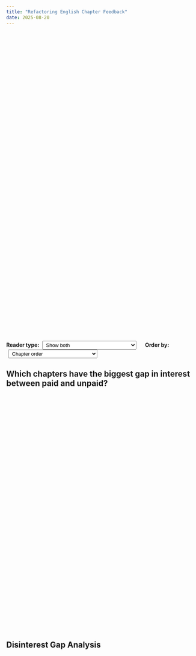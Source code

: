 ```yaml
---
title: "Refactoring English Chapter Feedback"
date: 2025-08-20
---
```


<script src="/third-party/chart.js/4.5.0/chart.umd.js"></script>

<div style="margin: 20px 0;">
  <div style="width: 100%; height: 800px;">
    <canvas id="chapterFeedbackChart"></canvas>
  </div>
  <div style="margin: 15px 0;">
    <label style="margin-right: 20px; font-weight: bold;">
      Reader type:
      <select id="readerType" style="margin-left: 5px; padding: 2px 5px;">
        <option value="both">Show both</option>
        <option value="paid">Show only paid early access readers</option>
        <option value="unpaid">Show only mailing list subscribers</option>
      </select>
    </label>
    <label style="font-weight: bold;">
      Order by:
      <select id="sortOrder" style="margin-left: 5px; padding: 2px 5px;">
        <option value="chapter-order">Chapter order</option>
        <option value="most-interested-paid">Most interested, paid readers</option>
        <option value="least-interested-paid">Most disinterested, paid readers</option>
        <option value="most-interested-unpaid">Most interested, unpaid readers</option>
        <option value="least-interested-unpaid">Most disinterested, unpaid readers</option>
      </select>
    </label>
  </div>
</div>

## Which chapters have the biggest gap in interest between paid and unpaid?

<div style="margin: 40px 0 20px 0;">
  <div style="width: 100%; height: 600px;">
    <canvas id="gapAnalysisChart"></canvas>
  </div>
</div>

## Disinterest Gap Analysis

<div style="margin: 40px 0 20px 0;">
  <div style="width: 100%; height: 600px;">
    <canvas id="disinterestChart"></canvas>
  </div>
</div>

<script>
// Parse CSV data
async function parseCSV(filename) {
  const response = await fetch(filename);
  const text = await response.text();
  const lines = text.trim().split('\n');
  const headers = lines[0].split(',');

  const data = [];
  for (let i = 1; i < lines.length; i++) {
    const values = lines[i].split(',');
    const row = {};
    for (let j = 0; j < headers.length; j++) {
      row[headers[j]] = values[j] || '';
    }
    data.push(row);
  }
  return { headers, data };
}

// Extract chapter names from headers
function getChapterNames(headers) {
  return headers.slice(1).map(header => {
    const match = header.match(/\[([^\]]+)\]/);
    return match ? match[1] : header;
  });
}

// Clean response text (remove emojis)
function cleanResponse(response) {
  if (!response) return '';
  return response.replace(/^[🤩🙂🤔👎]\s*/, '').trim();
}

// Count responses for each chapter
function countResponses(data, headers) {
  const chapters = getChapterNames(headers);
  const results = {};

  chapters.forEach((chapter, index) => {
    const headerName = headers[index + 1]; // +1 to skip timestamp column
    const counts = {
      'Definitely will read': 0,
      'Will probably read': 0,
      'Might read': 0,
      'Definitely won\'t read': 0,
      total: 0
    };

    data.forEach(row => {
      const response = cleanResponse(row[headerName]);
      if (response) {
        counts.total++;
        if (response.includes('Definitely will read')) {
          counts['Definitely will read']++;
        } else if (response.includes('Will probably read')) {
          counts['Will probably read']++;
        } else if (response.includes('Might read')) {
          counts['Might read']++;
        } else if (response.includes('Definitely won\'t read')) {
          counts['Definitely won\'t read']++;
        }
      }
    });

    results[chapter] = counts;
  });

  return results;
}

// Convert counts to percentages
function countsToPercentages(counts) {
  const percentages = {};
  Object.keys(counts).forEach(chapter => {
    const chapterCounts = counts[chapter];
    const total = chapterCounts.total;

    percentages[chapter] = {
      'Definitely will read': total > 0 ? (chapterCounts['Definitely will read'] / total) * 100 : 0,
      'Will probably read': total > 0 ? (chapterCounts['Will probably read'] / total) * 100 : 0,
      'Might read': total > 0 ? (chapterCounts['Might read'] / total) * 100 : 0,
      'Definitely won\'t read': total > 0 ? (chapterCounts['Definitely won\'t read'] / total) * 100 : 0,
      total: total
    };
  });

  return percentages;
}

// Calculate weighted interest score (definitely will + 0.4 * will probably)
function calculateInterestScore(counts) {
  const total = counts.total;
  if (total === 0) return 0;
  const definitelyWill = counts['Definitely will read'] || 0;
  const willProbably = counts['Will probably read'] || 0;
  const weightedScore = definitelyWill + (willProbably * 0.4);
  return (weightedScore / total) * 100;
}

// Calculate percentage of "definitely won't read" responses
function calculateDefinitelyWontPercentage(counts) {
  const total = counts.total;
  if (total === 0) return 0;
  const definitelyWont = counts['Definitely won\'t read'] || 0;
  return (definitelyWont / total) * 100;
}

// Sort chapters based on selected criteria
function sortChapters(chapters, paidCounts, unpaidCounts, sortOrder) {
  const originalOrder = [...chapters];

  switch (sortOrder) {
    case 'chapter-order':
      return originalOrder;

    case 'most-interested-paid':
      return [...chapters].sort((a, b) => {
        const scoreA = calculateInterestScore(paidCounts[a]);
        const scoreB = calculateInterestScore(paidCounts[b]);
        return scoreB - scoreA; // Descending order
      });

    case 'least-interested-paid':
      return [...chapters].sort((a, b) => {
        const percentA = calculateDefinitelyWontPercentage(paidCounts[a]);
        const percentB = calculateDefinitelyWontPercentage(paidCounts[b]);
        return percentB - percentA; // Descending order (highest "won't read" first)
      });

    case 'most-interested-unpaid':
      return [...chapters].sort((a, b) => {
        const scoreA = calculateInterestScore(unpaidCounts[a]);
        const scoreB = calculateInterestScore(unpaidCounts[b]);
        return scoreB - scoreA; // Descending order
      });

    case 'least-interested-unpaid':
      return [...chapters].sort((a, b) => {
        const percentA = calculateDefinitelyWontPercentage(unpaidCounts[a]);
        const percentB = calculateDefinitelyWontPercentage(unpaidCounts[b]);
        return percentB - percentA; // Descending order (highest "won't read" first)
      });


    default:
      return originalOrder;
  }
}

// Create chart data
function createChartData(paidPercentages, unpaidPercentages, sortedChapters = null) {
  const chapters = sortedChapters || Object.keys(paidPercentages);

  // Create labels - one per chapter
  const labels = chapters;

  // Create datasets for each response type and group (paid/unpaid)
  const datasets = [];

  // Prepare data arrays
  const paidNegative = [];
  const unpaidNegative = [];
  const paidDefinitely = [];
  const unpaidDefinitely = [];
  const paidProbably = [];
  const unpaidProbably = [];
  const paidMight = [];
  const unpaidMight = [];

  chapters.forEach(chapter => {
    const paid = paidPercentages[chapter];
    const unpaid = unpaidPercentages[chapter];

    // Negative values for "won't read"
    paidNegative.push(-paid['Definitely won\'t read']);
    unpaidNegative.push(-unpaid['Definitely won\'t read']);

    // Positive values - base layer first
    paidDefinitely.push(paid['Definitely will read']);
    unpaidDefinitely.push(unpaid['Definitely will read']);

    paidProbably.push(paid['Will probably read']);
    unpaidProbably.push(unpaid['Will probably read']);

    paidMight.push(paid['Might read']);
    unpaidMight.push(unpaid['Might read']);
  });

  // Create datasets - negative sentiment first
  datasets.push({
    label: 'Paid - Won\'t read',
    data: paidNegative,
    backgroundColor: '#d32f2f',
    borderColor: '#b71c1c',
    borderWidth: 1,
    stack: 'paid'
  });

  datasets.push({
    label: 'Unpaid - Won\'t read',
    data: unpaidNegative,
    backgroundColor: '#ef5350',
    borderColor: '#d32f2f',
    borderWidth: 1,
    stack: 'unpaid'
  });

  // Positive sentiments - paid group (green tones)
  datasets.push({
    label: 'Paid - Definitely will read',
    data: paidDefinitely,
    backgroundColor: '#2e7d32',
    borderColor: '#1b5e20',
    borderWidth: 1,
    stack: 'paid'
  });

  datasets.push({
    label: 'Paid - Will probably read',
    data: paidProbably,
    backgroundColor: '#43a047',
    borderColor: '#2e7d32',
    borderWidth: 1,
    stack: 'paid'
  });

  datasets.push({
    label: 'Paid - Might read',
    data: paidMight,
    backgroundColor: '#81c784',
    borderColor: '#43a047',
    borderWidth: 1,
    stack: 'paid'
  });

  // Positive sentiments - unpaid group (blue tones)
  datasets.push({
    label: 'Unpaid - Definitely will read',
    data: unpaidDefinitely,
    backgroundColor: '#1565c0',
    borderColor: '#0d47a1',
    borderWidth: 1,
    stack: 'unpaid'
  });

  datasets.push({
    label: 'Unpaid - Will probably read',
    data: unpaidProbably,
    backgroundColor: '#1976d2',
    borderColor: '#1565c0',
    borderWidth: 1,
    stack: 'unpaid'
  });

  datasets.push({
    label: 'Unpaid - Might read',
    data: unpaidMight,
    backgroundColor: '#64b5f6',
    borderColor: '#1976d2',
    borderWidth: 1,
    stack: 'unpaid'
  });

  return { labels, datasets };
}

// Create gap analysis chart data
function createGapAnalysisChartData(paidCounts, unpaidCounts, sortedChapters = null) {
  const chapters = sortedChapters || Object.keys(paidCounts);
  const labels = chapters;
  const gapData = [];

  chapters.forEach(chapter => {
    const paidScore = calculateInterestScore(paidCounts[chapter]);
    const unpaidScore = calculateInterestScore(unpaidCounts[chapter]);
    const gap = paidScore - unpaidScore;
    gapData.push(gap);
  });

  const datasets = [{
    label: 'Interest Gap (Paid - Unpaid)',
    data: gapData,
    backgroundColor: gapData.map(gap => gap >= 0 ? '#2e7d32' : '#1565c0'), // Green for paid advantage, blue for unpaid advantage
    borderColor: gapData.map(gap => gap >= 0 ? '#1b5e20' : '#0d47a1'),
    borderWidth: 1
  }];

  return { labels, datasets };
}

// Create disinterest gap analysis chart data
function createDisinterestChartData(paidCounts, unpaidCounts, sortedChapters = null) {
  const chapters = sortedChapters || Object.keys(paidCounts);
  const labels = chapters;
  const gapData = [];

  chapters.forEach(chapter => {
    const paidDisinterest = calculateDefinitelyWontPercentage(paidCounts[chapter]);
    const unpaidDisinterest = calculateDefinitelyWontPercentage(unpaidCounts[chapter]);
    const gap = paidDisinterest - unpaidDisinterest;
    gapData.push(gap);
  });

  const datasets = [{
    label: 'Disinterest Gap (Paid - Unpaid)',
    data: gapData,
    backgroundColor: gapData.map(gap => gap >= 0 ? '#d32f2f' : '#ef5350'), // Darker red for paid more disinterested, lighter red for unpaid more disinterested
    borderColor: gapData.map(gap => gap >= 0 ? '#b71c1c' : '#d32f2f'),
    borderWidth: 1
  }];

  return { labels, datasets };
}

// Global chart instances and data
let standardChartInstance = null;
let gapChartInstance = null;
let disinterestChartInstance = null;
let globalPaidCounts = null;
let globalUnpaidCounts = null;
let globalPaidPercentages = null;
let globalUnpaidPercentages = null;
let originalChapters = null;

// Update chart visibility based on reader type dropdown
function updateChartVisibility() {
  if (!standardChartInstance) return;

  const readerType = document.getElementById('readerType').value;

  standardChartInstance.data.datasets.forEach((dataset, index) => {
    const isPaidDataset = dataset.label.startsWith('Paid');
    const isUnpaidDataset = dataset.label.startsWith('Unpaid');

    if (readerType === 'both') {
      dataset.hidden = false;
    } else if (readerType === 'paid') {
      dataset.hidden = isUnpaidDataset;
    } else if (readerType === 'unpaid') {
      dataset.hidden = isPaidDataset;
    }
  });

  standardChartInstance.update('none');
}

// Update only the first chart based on sort order
function updateChartSort() {
  if (!standardChartInstance || !globalPaidCounts || !globalUnpaidCounts) return;

  const sortOrder = document.getElementById('sortOrder').value;
  const sortedChapters = sortChapters(originalChapters, globalPaidCounts, globalUnpaidCounts, sortOrder);

  // Update standard chart only
  const standardChartData = createChartData(globalPaidPercentages, globalUnpaidPercentages, sortedChapters);
  standardChartInstance.data.labels = standardChartData.labels;
  standardChartInstance.data.datasets.forEach((dataset, index) => {
    dataset.data = standardChartData.datasets[index].data;
  });

  // Apply visibility settings to standard chart
  updateChartVisibility();

  // Update only the standard chart
  standardChartInstance.update();
}

// Initialize charts
async function initChart() {
  try {
    // Load both CSV files
    const [paidCSV, unpaidCSV] = await Promise.all([
      parseCSV('paid-redacted.csv'),
      parseCSV('unpaid-redacted.csv')
    ]);

    // Count responses
    const paidCounts = countResponses(paidCSV.data, paidCSV.headers);
    const unpaidCounts = countResponses(unpaidCSV.data, unpaidCSV.headers);

    // Convert to percentages
    const paidPercentages = countsToPercentages(paidCounts);
    const unpaidPercentages = countsToPercentages(unpaidCounts);

    // Store global data
    globalPaidCounts = paidCounts;
    globalUnpaidCounts = unpaidCounts;
    globalPaidPercentages = paidPercentages;
    globalUnpaidPercentages = unpaidPercentages;
    originalChapters = Object.keys(paidPercentages);

    // Create standard chart data
    const standardChartData = createChartData(paidPercentages, unpaidPercentages);

    // Create standard chart
    const standardCtx = document.getElementById('chapterFeedbackChart').getContext('2d');
    standardChartInstance = new Chart(standardCtx, {
      type: 'bar',
      data: standardChartData,
      options: {
        indexAxis: 'y',
        responsive: true,
        maintainAspectRatio: false,
        plugins: {
          title: {
            display: true,
            text: 'Chapter Reading Interest: Paid vs Unpaid Readers',
            font: {
              size: 16,
              weight: 'bold'
            }
          },
          legend: {
            display: false
          },
          tooltip: {
            callbacks: {
              title: function(context) {
                const chapter = context[0].label;
                return `${chapter}`;
              },
              label: function(context) {
                const value = Math.abs(context.parsed.x);
                const sentiment = context.dataset.label;
                return `${sentiment}: ${value.toFixed(1)}%`;
              }
            }
          }
        },
        scales: {
          x: {
            stacked: true,
            grid: {
              drawOnChartArea: true,
              color: function(context) {
                return context.tick.value === 0 ? '#000' : '#e0e0e0';
              },
              lineWidth: function(context) {
                return context.tick.value === 0 ? 2 : 1;
              }
            },
            ticks: {
              callback: function(value) {
                return Math.abs(value) + '%';
              }
            },
          },
          y: {
            stacked: true
          }
        },
        elements: {
          bar: {
            borderWidth: 1
          }
        }
      }
    });

    // Sort chapters by biggest absolute gap for initial display
    const initialSortedChapters = [...originalChapters].sort((a, b) => {
      const gapA = Math.abs(calculateInterestScore(paidCounts[a]) - calculateInterestScore(unpaidCounts[a]));
      const gapB = Math.abs(calculateInterestScore(paidCounts[b]) - calculateInterestScore(unpaidCounts[b]));
      return gapB - gapA; // Descending order (biggest absolute gap first)
    });

    // Sort chapters by disinterest gap with paid reader deltas highest
    const disinterestSortedChapters = [...originalChapters].sort((a, b) => {
      const gapA = calculateDefinitelyWontPercentage(paidCounts[a]) - calculateDefinitelyWontPercentage(unpaidCounts[a]);
      const gapB = calculateDefinitelyWontPercentage(paidCounts[b]) - calculateDefinitelyWontPercentage(unpaidCounts[b]);
      return gapB - gapA; // Descending order (highest paid reader delta first, lowest unpaid reader delta last)
    });

    // Create gap analysis chart data with sorted chapters
    const gapChartData = createGapAnalysisChartData(paidCounts, unpaidCounts, initialSortedChapters);

    // Create gap analysis chart
    const gapCtx = document.getElementById('gapAnalysisChart').getContext('2d');
    gapChartInstance = new Chart(gapCtx, {
      type: 'bar',
      data: gapChartData,
      options: {
        indexAxis: 'y',
        responsive: true,
        maintainAspectRatio: false,
        plugins: {
          title: {
            display: false
          },
          legend: {
            display: false
          },
          tooltip: {
            callbacks: {
              title: function(context) {
                const chapter = context[0].label;
                return `${chapter}`;
              },
              label: function(context) {
                const gap = context.parsed.x;
                const paidScore = calculateInterestScore(globalPaidCounts[context.label]);
                const unpaidScore = calculateInterestScore(globalUnpaidCounts[context.label]);

                return [
                  `Gap: ${gap.toFixed(1)} points`,
                  `Paid interest: ${paidScore.toFixed(1)}%`,
                  `Unpaid interest: ${unpaidScore.toFixed(1)}%`
                ];
              }
            }
          }
        },
        scales: {
          x: {
            grid: {
              drawOnChartArea: true,
              color: function(context) {
                return context.tick.value === 0 ? '#000' : '#e0e0e0';
              },
              lineWidth: function(context) {
                return context.tick.value === 0 ? 2 : 1;
              }
            },
            ticks: {
              callback: function(value) {
                return value.toFixed(1) + ' pts';
              }
            },
            title: {
              display: true,
              text: 'Interest Gap (Paid - Unpaid)'
            }
          },
          y: {
            title: {
              display: false,
              text: 'Chapters'
            }
          }
        },
        elements: {
          bar: {
            borderWidth: 1
          }
        }
      }
    });

    // Create disinterest chart data with sorted chapters (by disinterest gaps)
    const disinterestChartData = createDisinterestChartData(paidCounts, unpaidCounts, disinterestSortedChapters);

    // Create disinterest chart
    const disinterestCtx = document.getElementById('disinterestChart').getContext('2d');
    disinterestChartInstance = new Chart(disinterestCtx, {
      type: 'bar',
      data: disinterestChartData,
      options: {
        indexAxis: 'y',
        responsive: true,
        maintainAspectRatio: false,
        plugins: {
          title: {
            display: false
          },
          legend: {
            display: false
          },
          tooltip: {
            callbacks: {
              title: function(context) {
                const chapter = context[0].label;
                return `${chapter}`;
              },
              label: function(context) {
                const gap = context.parsed.x;
                const paidDisinterest = calculateDefinitelyWontPercentage(globalPaidCounts[context.label]);
                const unpaidDisinterest = calculateDefinitelyWontPercentage(globalUnpaidCounts[context.label]);

                return [
                  `Gap: ${gap.toFixed(1)} points`,
                  `Paid disinterest: ${paidDisinterest.toFixed(1)}%`,
                  `Unpaid disinterest: ${unpaidDisinterest.toFixed(1)}%`
                ];
              }
            }
          }
        },
        scales: {
          x: {
            grid: {
              drawOnChartArea: true,
              color: function(context) {
                return context.tick.value === 0 ? '#000' : '#e0e0e0';
              },
              lineWidth: function(context) {
                return context.tick.value === 0 ? 2 : 1;
              }
            },
            ticks: {
              callback: function(value) {
                return value.toFixed(1) + ' pts';
              }
            },
            title: {
              display: true,
              text: 'Disinterest Gap (Paid - Unpaid)'
            }
          },
          y: {
            title: {
              display: false,
              text: 'Chapters'
            }
          }
        },
        elements: {
          bar: {
            borderWidth: 1
          }
        }
      }
    });

    // Add event listeners for dropdowns
    document.getElementById('readerType').addEventListener('change', updateChartVisibility);
    document.getElementById('sortOrder').addEventListener('change', updateChartSort);

  } catch (error) {
    console.error('Error loading chart data:', error);
    document.getElementById('chapterFeedbackChart').innerHTML =
      '<p style="text-align: center; color: red;">Error loading chart data. Please check that the CSV files are accessible.</p>';
  }
}

// Initialize when page loads
document.addEventListener('DOMContentLoaded', initChart);
</script>
